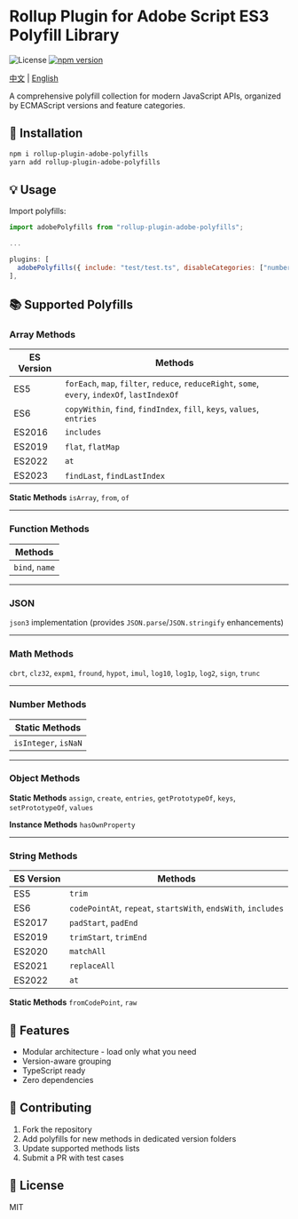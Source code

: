 # Rollup Plugin for Adobe Script ES3 Polyfill Library

![License](https://img.shields.io/badge/license-MIT-blue)
[![npm version](https://badge.fury.io/js/your-package-name.svg)](https://www.npmjs.com/package/your-package-name)

[中文](README-CN.md) | [English](README.md)

A comprehensive polyfill collection for modern JavaScript APIs, organized by ECMAScript versions and feature categories.

## 🚀 Installation

```bash
npm i rollup-plugin-adobe-polyfills
yarn add rollup-plugin-adobe-polyfills
```

## 💡 Usage

Import polyfills:

```javascript
import adobePolyfills from "rollup-plugin-adobe-polyfills";

...

plugins: [
  adobePolyfills({ include: "test/test.ts", disableCategories: ["number", "object","json"] }),
],

```

## 📚 Supported Polyfills

### Array Methods

| ES Version | Methods                                                                                                          |
| ---------- | ---------------------------------------------------------------------------------------------------------------- |
| ES5        | `forEach`, `map`, `filter`, `reduce`, `reduceRight`, `some`, `every`, `indexOf`, `lastIndexOf` |
| ES6        | `copyWithin`, `find`, `findIndex`, `fill`, `keys`, `values`, `entries`                             |
| ES2016     | `includes`                                                                                                     |
| ES2019     | `flat`, `flatMap`                                                                                            |
| ES2022     | `at`                                                                                                           |
| ES2023     | `findLast`, `findLastIndex`                                                                                  |

**Static Methods**
`isArray`, `from`, `of`

---

### Function Methods

| Methods            |
| ------------------ |
| `bind`, `name` |

---

### JSON

`json3` implementation (provides `JSON.parse`/`JSON.stringify` enhancements)

---

### Math Methods

`cbrt`, `clz32`, `expm1`, `fround`, `hypot`, `imul`, `log10`, `log1p`, `log2`, `sign`, `trunc`

---

### Number Methods

| Static Methods           |
| ------------------------ |
| `isInteger`, `isNaN` |

---

### Object Methods

**Static Methods**
`assign`, `create`, `entries`, `getPrototypeOf`, `keys`, `setPrototypeOf`, `values`

**Instance Methods**
`hasOwnProperty`

---

### String Methods

| ES Version | Methods                                                                 |
| ---------- | ----------------------------------------------------------------------- |
| ES5        | `trim`                                                                |
| ES6        | `codePointAt`, `repeat`, `startsWith`, `endsWith`, `includes` |
| ES2017     | `padStart`, `padEnd`                                                |
| ES2019     | `trimStart`, `trimEnd`                                              |
| ES2020     | `matchAll`                                                            |
| ES2021     | `replaceAll`                                                          |
| ES2022     | `at`                                                                  |

**Static Methods**
`fromCodePoint`, `raw`

## 🌟 Features

* Modular architecture - load only what you need
* Version-aware grouping
* TypeScript ready
* Zero dependencies

## 🤝 Contributing

1. Fork the repository
2. Add polyfills for new methods in dedicated version folders
3. Update supported methods lists
4. Submit a PR with test cases

## 📜 License

MIT
